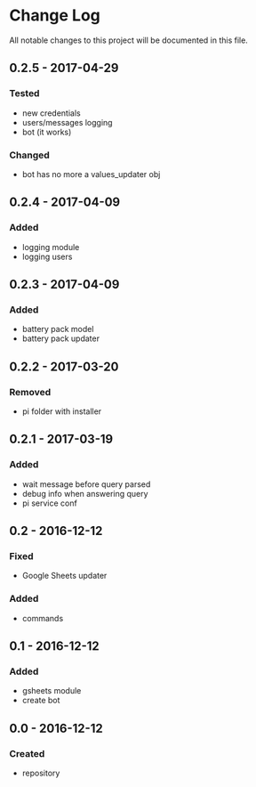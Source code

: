 # Change Log
All notable changes to this project will be documented in this file.

## 0.2.5 - 2017-04-29

### Tested
- new credentials
- users/messages logging
- bot (it works)

### Changed
- bot has no more a values_updater obj

## 0.2.4 - 2017-04-09

### Added
- logging module
- logging users

## 0.2.3 - 2017-04-09

### Added
- battery pack model
- battery pack updater

## 0.2.2 - 2017-03-20

### Removed
- pi folder with installer

## 0.2.1 - 2017-03-19

### Added
- wait message before query parsed
- debug info when answering query
- pi service conf

## 0.2 - 2016-12-12

### Fixed
- Google Sheets updater

### Added
- commands


## 0.1 - 2016-12-12

### Added
- gsheets module
- create bot

## 0.0 - 2016-12-12

### Created
- repository
